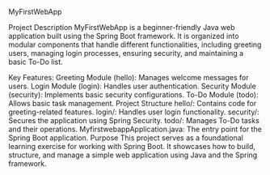 MyFirstWebApp

Project Description
MyFirstWebApp is a beginner-friendly Java web application built using the Spring Boot framework. It is organized into modular components that handle different functionalities, including greeting users, managing login processes, ensuring security, and maintaining a basic To-Do list.

Key Features:
Greeting Module (hello): Manages welcome messages for users.
Login Module (login): Handles user authentication.
Security Module (security): Implements basic security configurations.
To-Do Module (todo): Allows basic task management.
Project Structure
hello/: Contains code for greeting-related features.
login/: Handles user login functionality.
security/: Secures the application using Spring Security.
todo/: Manages To-Do tasks and their operations.
MyfirstwebappApplication.java: The entry point for the Spring Boot application.
Purpose
This project serves as a foundational learning exercise for working with Spring Boot. It showcases how to build, structure, and manage a simple web application using Java and the Spring framework.


